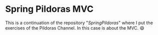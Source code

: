 # Spring Pildoras MVC

This is a continuation of the repository "*SpringPildoras*" where I put the exercises of the Pildoras Channel.
In this case is about the MVC.
:smile:
